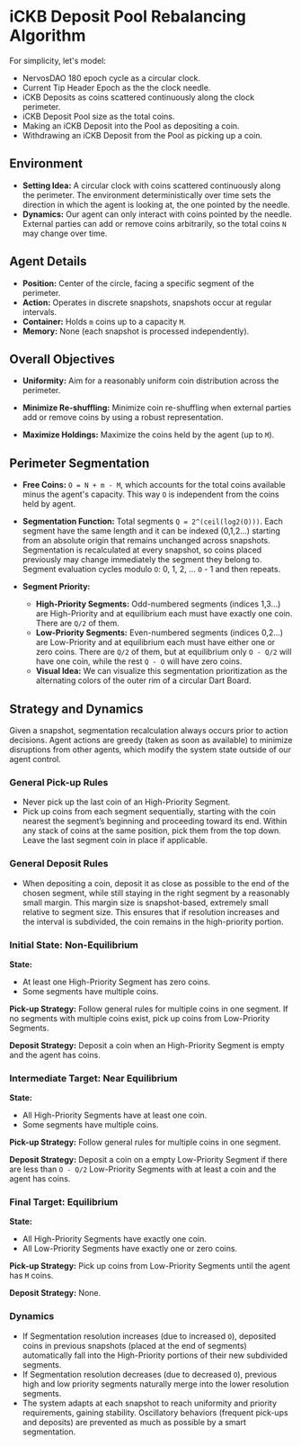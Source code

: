# iCKB Deposit Pool Rebalancing Algorithm

For simplicity, let's model:

- NervosDAO 180 epoch cycle as a circular clock.
- Current Tip Header Epoch as the the clock needle.
- iCKB Deposits as coins scattered continuously along the clock perimeter.
- iCKB Deposit Pool size as the total coins.
- Making an iCKB Deposit into the Pool as depositing a coin.
- Withdrawing an iCKB Deposit from the Pool as picking up a coin.

## Environment

- **Setting Idea:** A circular clock with coins scattered continuously along the perimeter. The environment deterministically over time sets the direction in which the agent is looking at, the one pointed by the needle.
- **Dynamics:** Our agent can only interact with coins pointed by the needle. External parties can add or remove coins arbitrarily, so the total coins `N` may change over time.

## Agent Details

- **Position:** Center of the circle, facing a specific segment of the perimeter.
- **Action:** Operates in discrete snapshots, snapshots occur at regular intervals.
- **Container:** Holds `m` coins up to a capacity `M`.
- **Memory:** None (each snapshot is processed independently).

## Overall Objectives

- **Uniformity:** Aim for a reasonably uniform coin distribution across the perimeter.

- **Minimize Re-shuffling:** Minimize coin re-shuffling when external parties add or remove coins by using a robust representation.

- **Maximize Holdings:** Maximize the coins held by the agent (up to `M`).

## Perimeter Segmentation

- **Free Coins:** `O = N + m - M`, which accounts for the total coins available minus the agent's capacity. This way `O` is independent from the coins held by agent.

- **Segmentation Function:** Total segments `Q = 2^(ceil(log2(O)))`. Each segment have the same length and it can be indexed (0,1,2...) starting from an absolute origin that remains unchanged across snapshots. Segmentation is recalculated at every snapshot, so coins placed previously may change immediately the segment they belong to. Segment evaluation cycles modulo `O`: 0, 1, 2, … `O` - 1  and then repeats.

- **Segment Priority:**
  - **High-Priority Segments:** Odd-numbered segments (indices 1,3...) are High-Priority and at equilibrium each must have exactly one coin. There are `Q/2` of them.
  - **Low-Priority Segments:** Even-numbered segments (indices 0,2...) are Low-Priority and at equilibrium each must have either one or zero coins. There are `Q/2` of them, but at equilibrium only `O - Q/2` will have one coin, while the rest `Q - O` will have zero coins.
  - **Visual Idea:** We can visualize this segmentation prioritization as the alternating colors of the outer rim of a circular Dart Board.

## Strategy and Dynamics

Given a snapshot, segmentation recalculation always occurs prior to action decisions. Agent actions are greedy (taken as soon as available) to minimize disruptions from other agents, which modify the system state outside of our agent control.

### General Pick-up Rules

- Never pick up the last coin of an High-Priority Segment.
- Pick up coins from each segment sequentially, starting with the coin nearest the segment’s beginning and proceeding toward its end. Within any stack of coins at the same position, pick them from the top down. Leave the last segment coin in place if applicable.

### General Deposit Rules

- When depositing a coin, deposit it as close as possible to the end of the chosen segment, while still staying in the right segment by a reasonably small margin. This margin size is snapshot-based, extremely small relative to segment size. This ensures that if resolution increases and the interval is subdivided, the coin remains in the high-priority portion.

### Initial State: Non-Equilibrium

**State:**

- At least one High-Priority Segment has zero coins.
- Some segments have multiple coins.

**Pick-up Strategy:** Follow general rules for multiple coins in one segment. If no segments with multiple coins exist, pick up coins from Low-Priority Segments.

**Deposit Strategy:** Deposit a coin when an High-Priority Segment is empty and the agent has coins.

### Intermediate Target: Near Equilibrium

**State:**

- All High-Priority Segments have at least one coin.
- Some segments have multiple coins.

**Pick-up Strategy:** Follow general rules for multiple coins in one segment.

**Deposit Strategy:** Deposit a coin on a empty Low-Priority Segment if there are less than `O - Q/2` Low-Priority Segments with at least a coin and the agent has coins.

### Final Target: Equilibrium

**State:**

- All High-Priority Segments have exactly one coin.
- All Low-Priority Segments have exactly one or zero coins.

**Pick-up Strategy:** Pick up coins from Low-Priority Segments until the agent has `M` coins.

**Deposit Strategy:** None.

### Dynamics

- If Segmentation resolution increases (due to increased `O`), deposited coins in previous snapshots (placed at the end of segments) automatically fall into the High-Priority portions of their new subdivided segments.
- If Segmentation resolution decreases (due to decreased `O`), previous high and low priority segments naturally merge into the lower resolution segments.
- The system adapts at each snapshot to reach uniformity and priority requirements, gaining stability. Oscillatory behaviors (frequent pick-ups and deposits) are prevented as much as possible by a smart segmentation.
